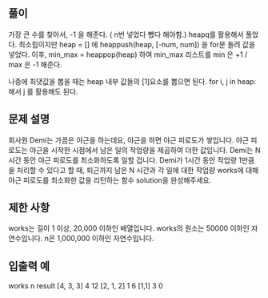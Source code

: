 ## 풀이
가장 큰 수를 찾아서, -1 을 해준다. ( n번 넣었다 뺐다 해야함.)
heapq를 활용해서 풀었다. 최소힙이지만 heap = [] 에 heappush(heap, [-num, num]) 을 for문 돌려 값을 넣었다.
이후, min_max = heappop(heap) 하여 min_max 리스트를 min 은 +1 / max 은 -1 해준다.

나중에 최댓값을 뽑을 때는 heap 내부 값들의 [1]요소를 뽑으면 된다.
for i, j in heap: 해서 j 를 활용해도 된다.

## 문제 설명
회사원 Demi는 가끔은 야근을 하는데요, 야근을 하면 야근 피로도가 쌓입니다. 
야근 피로도는 야근을 시작한 시점에서 남은 일의 작업량을 제곱하여 더한 값입니다. 
Demi는 N시간 동안 야근 피로도를 최소화하도록 일할 겁니다.
Demi가 1시간 동안 작업량 1만큼을 처리할 수 있다고 할 때, 
퇴근까지 남은 N 시간과 각 일에 대한 
작업량 works에 대해 야근 피로도를 최소화한 값을 리턴하는 함수 solution을 완성해주세요.

## 제한 사항
works는 길이 1 이상, 20,000 이하인 배열입니다.
works의 원소는 50000 이하인 자연수입니다.
n은 1,000,000 이하인 자연수입니다.
## 입출력 예
works	n	result
[4, 3, 3]	4	12
[2, 1, 2]	1	6
[1,1]	3	0